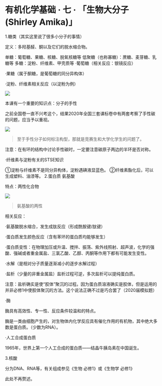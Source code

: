 # 有机化学基础 · 七 · 「生物大分子(Shirley Amika)」
1.糖类（其实这里说了很多小分子的事情）

定义：多羟基醛、酮以及它们的脱水缩合物。



单糖：葡萄糖、果糖、核糖、脱氧核糖等
低聚糖（也称寡糖）：蔗糖、麦芽糖、乳糖等
多糖：淀粉、纤维素、甲壳质等
·葡萄糖（相关反应：银镜反应）

·果糖（属于酮糖，是葡萄糖的同分异构体）

·淀粉、纤维素相关反应（以淀粉为例）


![](https://pic4.zhimg.com/80/v2-5c5667852a124b2a66462a8ab13ec08f_720w.webp)

本课有一个重要的知识点：分子的手性

之前全国卷一直不兴考这个，结果2020年全国三套课标卷中有两套考察了手性碳的问题，应当予以重视。

![](https://pic1.zhimg.com/80/v2-c05f246eb5c69fb2eddc8fc2db0f877c_720w.webp)
> 至于手性分子如何标注构型，那就是竞赛生和大学化学生的问题了。
> 
注意：在有环的结构中讨论手性碳时，一定要注意碳原子两边的半环是否对称。

·纤维素与淀粉有关的STSE知识

①淀粉与纤维素不是同分异构体，淀粉遇碘液显蓝色。
②纤维素酯化后，可以生成塑料、油漆等。
2.蛋白质 氨基酸

特点：两性化合物

![](https://pic2.zhimg.com/80/v2-55765e961d7b660f0a100bc7ae63e4e1_720w.webp)
> 氨基酸的两性
> 
相关反应：

·氨基酸脱水缩合，发生成肽反应（形成酰胺键/肽键）

·蛋白质发生颜色反应（含有苯环的蛋白质均能够发生）

·蛋白质变性：在物理加压或升温、搅拌、振荡、紫外线照射、超声波，化学的强酸、强碱或者重金属盐、三氯乙酸、乙醇、丙酮等作用下都有可能发生变性。

·水解（是相对分子质量逐渐减小的逐步水解过程）

·盐析（少量的非重金属盐）盐析过程可逆，多次盐析可以提纯蛋白质。

注意：盐析确实是使“胶体”聚沉的过程。因为蛋白质溶液确实是胶体，但是运用的并非必修1中使胶体聚沉的方法。这个说法正确不过是巧合罢了（2020届模拟题）

·酶

酶具有高效性、专一性、反应条件较温和的特点。

酶是一类由细胞产生的，对生物体内化学反应具有催化作用的有机物，其中绝大多数是蛋白质。（少数为RNA）。

·人工合成蛋白质

1965年，世界上第一个人工合成的蛋白质——结晶牛胰岛素在中国诞生。



3.核酸

分为DNA、RNA等，有关组成参见《生物 必修1》或《生物学 必修1》

此处不再赘述。